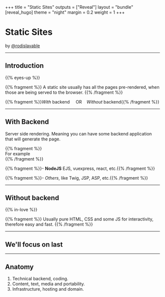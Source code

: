 +++
title = "Static Sites"
outputs = ["Reveal"]
layout = "bundle"
[reveal_hugo]
theme = "night"
margin = 0.2
weight = 1
+++

# Static Sites
by [@rodislavable](https://twitter.com/rodislavable)

---

## Introduction

{{% eyes-up %}}

{{% fragment %}}
A static site usually has all the pages pre-rendered, when those are being served to the browser.
{{% /fragment %}}


{{% fragment %}}*With* backend &nbsp;&nbsp;&nbsp;&nbsp;OR&nbsp;&nbsp;&nbsp;&nbsp;*Without* backend{{% /fragment %}}


---

## With Backend

Server side rendering. Meaning you can have some backend application that will generate the page.

{{% fragment %}}<br/>For example<br/>{{% /fragment %}}

{{% fragment %}}- **NodeJS** EJS, vuexpress, react, etc.{{% /fragment %}}

{{% fragment %}}- *Others*, like Twig, JSP, ASP, etc.{{% /fragment %}}

---

## Without backend

{{% in-love %}}

{{% fragment %}}
Usually pure HTML, CSS and some JS for interactivity,
therefore easy and fast.
{{% /fragment %}}

---

## We'll focus on last

---

## Anatomy

1. Technical backend, coding.
1. Content, text, media and portability.
1. Infrastructure, hosting and domain.